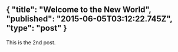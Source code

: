 {
  "title": "Welcome to the New World",
  "published": "2015-06-05T03:12:22.745Z",
  "type": "post"
}
---
This is the 2nd post.

